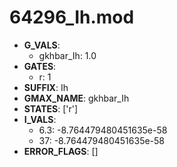 # 64296_Ih.mod

- **G_VALS**:
  - gkhbar_Ih: 1.0
- **GATES**:
  - r: 1
- **SUFFIX**: Ih
- **GMAX_NAME**: gkhbar_Ih
- **STATES**: ['r']
- **I_VALS**:
  - 6.3: -8.764479480451635e-58
  - 37: -8.764479480451635e-58
- **ERROR_FLAGS**: []
